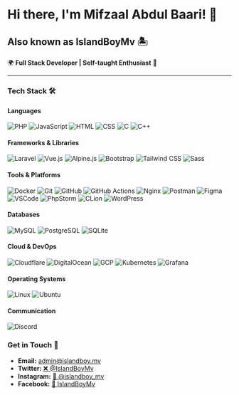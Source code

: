 # Hi there, I'm Mifzaal Abdul Baari! 👋

## Also known as IslandBoyMv 🏝️

🌍 **Full Stack Developer | Self-taught Enthusiast** 🚀

---
### Tech Stack 🛠️

#### Languages
![PHP](https://skillicons.dev/icons?i=php&theme=dark)
![JavaScript](https://skillicons.dev/icons?i=js&theme=dark)
![HTML](https://skillicons.dev/icons?i=html&theme=dark)
![CSS](https://skillicons.dev/icons?i=css&theme=dark)
![C](https://skillicons.dev/icons?i=c&theme=dark)
![C++](https://skillicons.dev/icons?i=cpp&theme=dark)

#### Frameworks & Libraries
![Laravel](https://skillicons.dev/icons?i=laravel&theme=dark)
![Vue.js](https://skillicons.dev/icons?i=vue&theme=dark)
![Alpine.js](https://skillicons.dev/icons?i=alpinejs&theme=dark)
![Bootstrap](https://skillicons.dev/icons?i=bootstrap&theme=dark)
![Tailwind CSS](https://skillicons.dev/icons?i=tailwind&theme=dark)
![Sass](https://skillicons.dev/icons?i=sass&theme=dark)

#### Tools & Platforms
![Docker](https://skillicons.dev/icons?i=docker&theme=dark)
![Git](https://skillicons.dev/icons?i=git&theme=dark)
![GitHub](https://skillicons.dev/icons?i=github&theme=dark)
![GitHub Actions](https://skillicons.dev/icons?i=githubactions&theme=dark)
![Nginx](https://skillicons.dev/icons?i=nginx&theme=dark)
![Postman](https://skillicons.dev/icons?i=postman&theme=dark)
![Figma](https://skillicons.dev/icons?i=figma&theme=dark)
![VSCode](https://skillicons.dev/icons?i=vscode&theme=dark)
![PhpStorm](https://skillicons.dev/icons?i=phpstorm&theme=dark)
![CLion](https://skillicons.dev/icons?i=clion&theme=dark)
![WordPress](https://skillicons.dev/icons?i=wordpress&theme=dark)

#### Databases
![MySQL](https://skillicons.dev/icons?i=mysql&theme=dark)
![PostgreSQL](https://skillicons.dev/icons?i=postgres&theme=dark)
![SQLite](https://skillicons.dev/icons?i=sqlite&theme=dark)

#### Cloud & DevOps
![Cloudflare](https://skillicons.dev/icons?i=cloudflare&theme=dark)
![DigitalOcean](https://go-skill-icons.vercel.app/api/icons?i=digitalocean&theme=dark)
![GCP](https://skillicons.dev/icons?i=gcp&theme=dark)
![Kubernetes](https://skillicons.dev/icons?i=kubernetes&theme=dark)
![Grafana](https://skillicons.dev/icons?i=grafana&theme=dark)

#### Operating Systems
![Linux](https://skillicons.dev/icons?i=linux&theme=dark)
![Ubuntu](https://skillicons.dev/icons?i=ubuntu&theme=dark)

#### Communication
![Discord](https://skillicons.dev/icons?i=discord&theme=dark)

### Get in Touch 📲
- **Email:** [admin@islandboy.mv](mailto:admin@islandboy.mv)
- **Twitter:** [❌ @IslandBoyMv](https://twitter.com/IslandBoyMv)
- **Instagram:** [📸 @islandboy_mv](https://instagram.com/islandboy_mv)
- **Facebook:** [📘 IslandBoyMv](https://facebook.com/islandboymv)